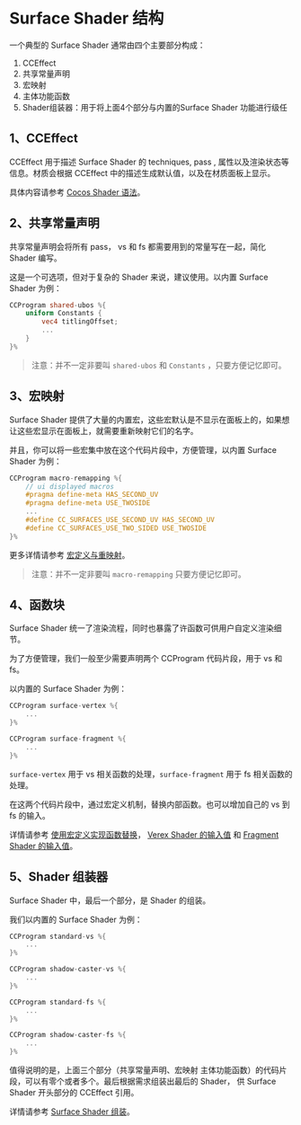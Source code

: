 # Surface Shader 结构

一个典型的 Surface Shader 通常由四个主要部分构成：

1. CCEffect
2. 共享常量声明
3. 宏映射
4. 主体功能函数
5. Shader组装器：用于将上面4个部分与内置的Surface Shader 功能进行级任

## 1、CCEffect

CCEffect 用于描述 Surface Shader 的 techniques, pass , 属性以及渲染状态等信息。材质会根据 CCEffect 中的描述生成默认值，以及在材质面板上显示。

具体内容请参考 [Cocos Shader 语法](../effect-syntax.md)。

## 2、共享常量声明

共享常量声明会将所有 pass， vs 和 fs 都需要用到的常量写在一起，简化 Shader 编写。

这是一个可选项，但对于复杂的 Shader 来说，建议使用。以内置 Surface Shader 为例：

```glsl
CCProgram shared-ubos %{
    uniform Constants {
        vec4 titlingOffset;
        ...
    }
}%
```

> 注意：并不一定非要叫 `shared-ubos` 和 `Constants` ，只要方便记忆即可。

## 3、宏映射

Surface Shader 提供了大量的内置宏，这些宏默认是不显示在面板上的，如果想让这些宏显示在面板上，就需要重新映射它们的名字。

并且，你可以将一些宏集中放在这个代码片段中，方便管理，以内置 Surface Shader 为例：

```glsl
CCProgram macro-remapping %{
    // ui displayed macros
    #pragma define-meta HAS_SECOND_UV
    #pragma define-meta USE_TWOSIDE
    ...
    #define CC_SURFACES_USE_SECOND_UV HAS_SECOND_UV
    #define CC_SURFACES_USE_TWO_SIDED USE_TWOSIDE
}%
```

更多详情请参考 [宏定义与重映射](./macro-remapping.md)。

> 注意：并不一定非要叫 `macro-remapping` 只要方便记忆即可。

## 4、函数块

Surface Shader 统一了渲染流程，同时也暴露了许函数可供用户自定义渲染细节。

为了方便管理，我们一般至少需要声明两个 CCProgram 代码片段，用于 vs 和 fs。

以内置的 Surface Shader 为例：

```glsl
CCProgram surface-vertex %{
    ...
}%

CCProgram surface-fragment %{
    ...
}%
```

`surface-vertex` 用于 vs 相关函数的处理，`surface-fragment` 用于 fs 相关函数的处理。

在这两个代码片段中，通过宏定义机制，替换内部函数。也可以增加自己的 vs 到 fs 的输入。

详情请参考 [使用宏定义实现函数替换](./function-replace.md)， [Verex Shader 的输入值](./vs-input.md) 和 [Fragment Shader 的输入值](./fs-input.md)。

## 5、Shader 组装器

Surface Shader 中，最后一个部分，是 Shader 的组装。

我们以内置的 Surface Shader 为例：

```glsl
CCProgram standard-vs %{
    ...
}%

CCProgram shadow-caster-vs %{
    ...
}%

CCProgram standard-fs %{
    ...
}%

CCProgram shadow-caster-fs %{
    ...
}%
```

值得说明的是，上面三个部分（共享常量声明、宏映射
主体功能函数）的代码片段，可以有零个或者多个。最后根据需求组装出最后的 Shader， 供 Surface Shader 开头部分的 CCEffect 引用。

详情请参考 [Surface Shader 组装](./shader-assembly.md)。
